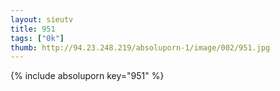 ```yaml
--- 
layout: sieutv
title: 951
tags: ["0k"]
thumb: http://94.23.248.219/absoluporn-1/image/002/951.jpg
---
```

{% include absoluporn key="951" %} 
